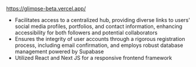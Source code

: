https://glimpse-beta.vercel.app/
- Facilitates access to a centralized hub, providing diverse links to users' social media profiles, portfolios, and contact information, enhancing accessibility for both followers and potential collaborators
- Ensures the integrity of user accounts through a rigorous registration process, including email confirmation, and employs robust database management powered by Supabase
- Utilized React and Next JS for a responsive frontend framework
